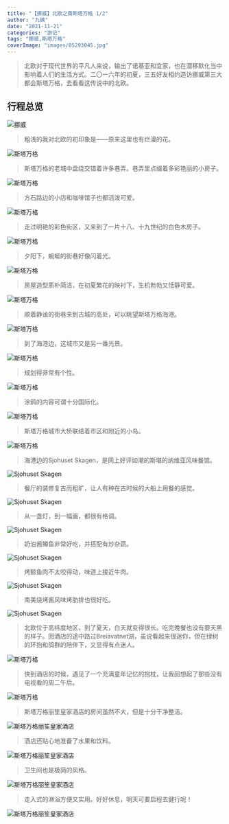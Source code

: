 ```yaml
---
title: "【挪威】北欧之南斯塔万格 1/2"
author: "九姨"
date: "2021-11-21"
categories: "游记"
tags: "挪威,斯塔万格"
coverImage: "images/05293045.jpg"
---
```


>北欧对于现代世界的平凡人来说，输出了诺基亚和宜家，也在潜移默化当中影响着人们的生活方式。二〇一六年的初夏，三五好友相约造访挪威第三大都会斯塔万格，去看看这传说中的北欧。

## 行程总览

![挪威](images/norway-2016.jpg)

>粗浅的我对北欧的初印象是——原来这里也有烂漫的花。

![斯塔万格](images/IMG_1194.jpg)

>斯塔万格的老城中盘绕交错着许多巷弄。巷弄里点缀着多彩艳丽的小房子。

![斯塔万格](images/IMG_1191.jpg)

>方石路边的小店和咖啡馆子也都活泼可爱。

![斯塔万格](images/05282797.jpg)

>走过明艳的彩色街区，又来到了一片十八、十九世纪的白色木房子。

![斯塔万格](images/05293072.jpg)

>夕阳下，蜿蜒的街巷好像闪着光。

![斯塔万格](images/05293052.jpg)

>房屋造型质朴简洁，在初夏繁花的映衬下，生机勃勃又恬静可爱。

![斯塔万格](images/IMG_1140.jpg)

>顺着静谧的街巷来到古城的高处，可以眺望斯塔万格海港。

![斯塔万格](images/IMG_1142.jpg)

>到了海港边，这城市又是另一番光景。

![斯塔万格](images/05282824.jpg)

>规划得非常有个性。

![斯塔万格](images/05282826.jpg)

>涂鸦的内容可谓十分国际化。

![斯塔万格](images/05282827.jpg)

>斯塔万格城市大桥联结着市区和附近的小岛。

![斯塔万格](images/05282808.jpg)

>海港边的Sjohuset Skagen，是网上好评如潮的斯堪的纳维亚风味餐馆。

![Sjohuset Skagen](images/IMG_1130-e1548273315730.jpg)

>餐厅的装修复古而粗旷，让人有种在古时候的大船上用餐的感觉。

![Sjohuset Skagen](images/IMG_1131-e1548273341142.jpg)

>从一盏灯，到一幅画，都很有格调。

![Sjohuset Skagen](images/IMG_1137-e1548273445181.jpg)

>奶油酱鳟鱼非常好吃，并搭配有炒杂蔬。

![Sjohuset Skagen](images/IMG_1132-e1548273368664.jpg)

>烤鲸鱼肉不太咬得动，味道上接近牛肉。

![Sjohuset Skagen](images/IMG_1133.jpg)

>南美烧烤酱风味烤肋排也很好吃。

![Sjohuset Skagen](images/IMG_1134-e1548273413405.jpg)

>北欧位于高纬度地区，到了夏天，白天就变得很长。吃完晚餐也没有要天黑的样子。回酒店的途中路过Breiavatnet湖，虽说看起来很迷你，但在绿树的环抱和鸽群的陪伴下，又显得有点迷人。

![斯塔万格](images/05282830.jpg)

>快到酒店的时候，遇见了一个充满童年记忆的抱枕，让我回想起了那些没有电视看的周二午后。

![斯塔万格](images/IMG_1195.jpg)

>斯塔万格丽笙皇家酒店的房间虽然不大，但是十分干净整洁。

![斯塔万格丽笙皇家酒店](images/IMG_1126.jpg)

>酒店还贴心地准备了水果和饮料。

![斯塔万格丽笙皇家酒店](images/IMG_1150.jpg)

>卫生间也是极简的风格。

![斯塔万格丽笙皇家酒店](images/IMG_1124.jpg)

>走入式的淋浴方便又实用。好好休息，明天可要启程去健行呢！

![斯塔万格丽笙皇家酒店](images/IMG_1125-e1548273292781.jpg)
